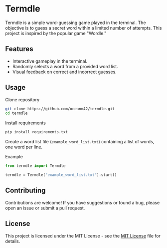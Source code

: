 # Termdle

Termdle is a simple word-guessing game played in the terminal. The objective is to guess a secret word within a limited number of attempts. This project is inspired by the popular game "Wordle."

## Features

- Interactive gameplay in the terminal.
- Randomly selects a word from a provided word list.
- Visual feedback on correct and incorrect guesses.

## Usage

Clone repository
```bash
git clone https://github.com/oceanm42/termdle.git
cd termdle
```

Install requirements
```bash
pip install requirements.txt
```

Create a word list file (`example_word_list.txt`) containing a list of words, one word per line.

Example
```python
from termdle import Termdle

termdle = Termdle("example_word_list.txt").start()
```

## Contributing

Contributions are welcome! If you have suggestions or found a bug, please open an issue or submit a pull request.

## License
This project is licensed under the MIT License - see the [MIT License](LICENSE) file for details.
